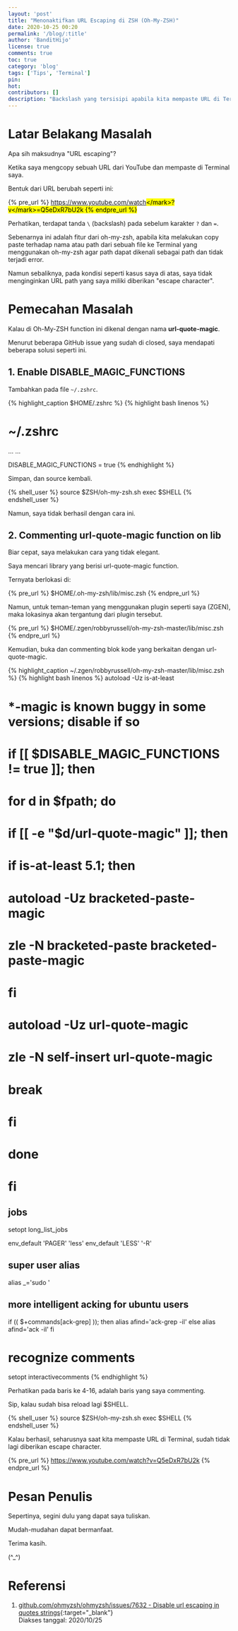 ```yaml
---
layout: 'post'
title: "Menonaktifkan URL Escaping di ZSH (Oh-My-ZSH)"
date: 2020-10-25 00:20
permalink: '/blog/:title'
author: 'BanditHijo'
license: true
comments: true
toc: true
category: 'blog'
tags: ['Tips', 'Terminal']
pin:
hot:
contributors: []
description: "Backslash yang tersisipi apabila kita mempaste URL di Terminal dengan Z Shell, cukup mengganggu. Catatan kali ini mungkin dapat dijadikan solusi untuk mengatasi hal tersebut."
---
```


# Latar Belakang Masalah

Apa sih maksudnya "URL escaping"?

Ketika saya mengcopy sebuah URL dari YouTube dan mempaste di Terminal saya.

Bentuk dari URL berubah seperti ini:

{% pre_url %}
https://www.youtube.com/watch<mark>\</mark>?v<mark>\</mark>=Q5eDxR7bU2k
{% endpre_url %}

Perhatikan, terdapat tanda `\` (backslash) pada sebelum karakter `?` dan `=`.

Sebenarnya ini adalah fitur dari oh-my-zsh, apabila kita melakukan copy paste terhadap nama atau path dari sebuah file ke Terminal yang menggunakan oh-my-zsh agar path dapat dikenali sebagai path dan tidak terjadi error.

Namun sebaliknya, pada kondisi seperti kasus saya di atas, saya tidak menginginkan URL path yang saya miliki diberikan "escape character".

# Pemecahan Masalah

Kalau di Oh-My-ZSH function ini dikenal dengan nama **url-quote-magic**.

Menurut beberapa GitHub issue yang sudah di closed, saya mendapati beberapa solusi seperti ini.

## 1. Enable DISABLE_MAGIC_FUNCTIONS

Tambahkan pada file `~/.zshrc`.

{% highlight_caption $HOME/.zshrc %}
{% highlight bash linenos %}
# ~/.zshrc

...
...

DISABLE_MAGIC_FUNCTIONS = true
{% endhighlight %}

Simpan, dan source kembali.

{% shell_user %}
source $ZSH/oh-my-zsh.sh
exec $SHELL
{% endshell_user %}

Namun, saya tidak berhasil dengan cara ini.

## 2. Commenting url-quote-magic function on lib

Biar cepat, saya melakukan cara yang tidak elegant.

Saya mencari library yang berisi url-quote-magic function.

Ternyata berlokasi di:

{% pre_url %}
$HOME/.oh-my-zsh/lib/misc.zsh
{% endpre_url %}

Namun, untuk teman-teman yang menggunakan plugin seperti saya (ZGEN), maka lokasinya akan tergantung dari plugin tersebut.

{% pre_url %}
$HOME/.zgen/robbyrussell/oh-my-zsh-master/lib/misc.zsh
{% endpre_url %}

Kemudian, buka dan commenting blok kode yang berkaitan dengan url-quote-magic.

{% highlight_caption ~/.zgen/robbyrussell/oh-my-zsh-master/lib/misc.zsh %}
{% highlight bash linenos %}
autoload -Uz is-at-least

# *-magic is known buggy in some versions; disable if so
# if [[ $DISABLE_MAGIC_FUNCTIONS != true ]]; then
#   for d in $fpath; do
#     if [[ -e "$d/url-quote-magic" ]]; then
#       if is-at-least 5.1; then
#         autoload -Uz bracketed-paste-magic
#         zle -N bracketed-paste bracketed-paste-magic
#       fi
#       autoload -Uz url-quote-magic
#       zle -N self-insert url-quote-magic
#     break
#     fi
#   done
# fi

## jobs
setopt long_list_jobs

env_default 'PAGER' 'less'
env_default 'LESS' '-R'

## super user alias
alias _='sudo '

## more intelligent acking for ubuntu users
if (( $+commands[ack-grep] )); then
  alias afind='ack-grep -il'
else
  alias afind='ack -il'
fi

# recognize comments
setopt interactivecomments
{% endhighlight %}

Perhatikan pada baris ke 4-16, adalah baris yang saya commenting.

Sip, kalau sudah bisa reload lagi $SHELL.

{% shell_user %}
source $ZSH/oh-my-zsh.sh
exec $SHELL
{% endshell_user %}

Kalau berhasil, seharusnya saat kita mempaste URL di Terminal, sudah tidak lagi diberikan escape character.

{% pre_url %}
https://www.youtube.com/watch?v=Q5eDxR7bU2k
{% endpre_url %}




# Pesan Penulis

Sepertinya, segini dulu yang dapat saya tuliskan.

Mudah-mudahan dapat bermanfaat.

Terima kasih.

(^_^)

# Referensi

1. [github.com/ohmyzsh/ohmyzsh/issues/7632 - Disable url escaping in quotes strings](https://github.com/ohmyzsh/ohmyzsh/issues/7632){:target="_blank"}
<br>Diakses tanggal: 2020/10/25
